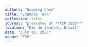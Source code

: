```yaml
---
authors: "Gaoming Chen"
title: "Example Talk"
collection: talks
journal: "presented at **AIP 2025**"
location: "Rio de Janeiro, Brazil"
date: "July 30, 2025"
venue: "FGV"
---
```

